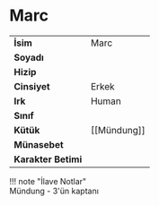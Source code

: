 # Marc   
|  |  |  
|---|---|  
| **İsim** | Marc |  
| **Soyadı** |  |  
| **Hizip** |  |  
| **Cinsiyet** | Erkek |  
| **Irk** | Human |  
| **Sınıf** |  |  
| **Kütük** | [[Mündung]] |  
| **Münasebet** |  |  
| **Karakter Betimi** |  |  
  
  
!!! note "İlave Notlar"  
	Mündung - 3'ün kaptanı  
